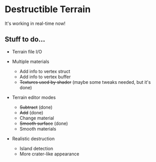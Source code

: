 # Destructible Terrain #

It's working in real-time now!



## Stuff to do... ##

  * Terrain file I/O

  * Multiple materials
    * Add info to vertex struct
    * Add info to vertex buffer
    * ~~Textures used by shader~~ (maybe some tweaks needed, but it's done)

  * Terrain editor modes
    * ~~Subtract~~ (done)
    * ~~Add~~ (done)
    * Change material
    * ~~Smooth surface~~ (done)
    * Smooth materials

  * Realistic destruction
    * Island detection
    * More crater-like appearance